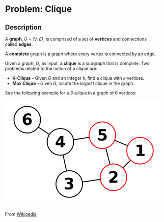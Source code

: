 # Problem: Clique


## Description

A **graph**, *G = (V, E)*, is comprised of a set of **vertices** and connections called **edges**.

A **complete** graph is a graph where every vertex is connected by an edge.

Given a graph, *G*, as input, a **clique** is a subgraph that is complete. Two problems related to the notion of a clique are:
* **K-Clique** - Given *G* and an integer *k*, find a clique with *k* vertices.
* **Max Clique** - Given *G*, locate the *largest* clique in the graph.

See the following example for a *3-clique* in a graph of 6 vertices:

![Graph with a 3-clique](images/6n-graf-clique.svg.png)

From [Wikipedia](https://en.wikipedia.org/wiki/Clique_problem#Definitions)